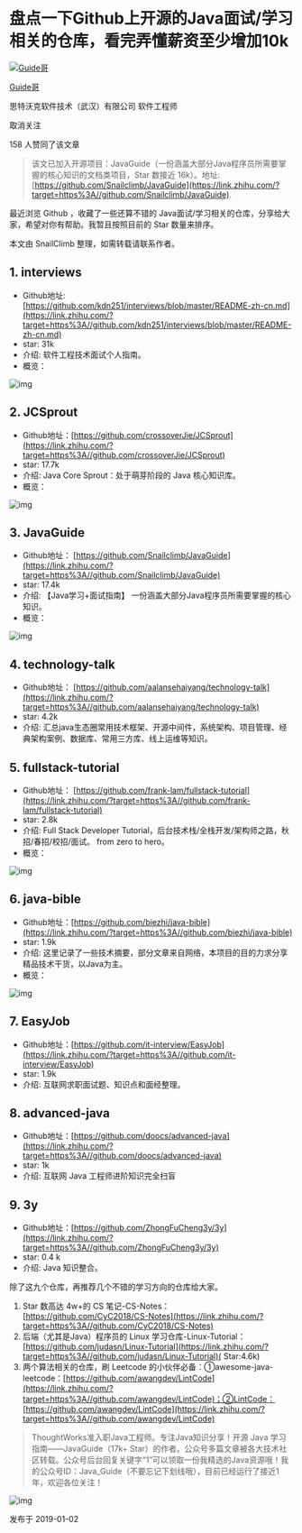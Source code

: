 # 盘点一下Github上开源的Java面试/学习相关的仓库，看完弄懂薪资至少增加10k

[![Guide哥](https://pic1.zhimg.com/v2-412c365dddfc84e85a8b2c9407b11330_xs.jpg)](https://www.zhihu.com/people/javaguide)

[Guide哥](https://www.zhihu.com/people/javaguide)[](https://www.zhihu.com/question/48510028)

思特沃克软件技术（武汉）有限公司 软件工程师

取消关注

158 人赞同了该文章

> 该文已加入开源项目：JavaGuide（一份涵盖大部分Java程序员所需要掌握的核心知识的文档类项目，Star 数接近 16k）。地址:[https://github.com/Snailclimb/JavaGuide](https://link.zhihu.com/?target=https%3A//github.com/Snailclimb/JavaGuide).

最近浏览 Github ，收藏了一些还算不错的 Java面试/学习相关的仓库，分享给大家，希望对你有帮助。我暂且按照目前的 Star 数量来排序。

本文由 SnailClimb 整理，如需转载请联系作者。

## 1. interviews

- Github地址: [https://github.com/kdn251/interviews/blob/master/README-zh-cn.md](https://link.zhihu.com/?target=https%3A//github.com/kdn251/interviews/blob/master/README-zh-cn.md)
- star: 31k
- 介绍: 软件工程技术面试个人指南。
- 概览：



![img](https://pic1.zhimg.com/80/v2-8d75e586c9352f3f7da5f08fc8591d9c_720w.jpg)



## 2. JCSprout

- Github地址：[https://github.com/crossoverJie/JCSprout](https://link.zhihu.com/?target=https%3A//github.com/crossoverJie/JCSprout)
- star: 17.7k
- 介绍: Java Core Sprout：处于萌芽阶段的 Java 核心知识库。
- 概览：



![img](https://pic3.zhimg.com/80/v2-3b268c204f9354f3aed0255049e79222_720w.png)



## 3. JavaGuide

- Github地址： [https://github.com/Snailclimb/JavaGuide](https://link.zhihu.com/?target=https%3A//github.com/Snailclimb/JavaGuide)
- star: 17.4k
- 介绍: 【Java学习+面试指南】 一份涵盖大部分Java程序员所需要掌握的核心知识。
- 概览：



![img](https://pic1.zhimg.com/80/v2-3573d669f8746769490176aaf42dfc94_720w.jpg)



## 4. technology-talk

- Github地址： [https://github.com/aalansehaiyang/technology-talk](https://link.zhihu.com/?target=https%3A//github.com/aalansehaiyang/technology-talk)
- star: 4.2k
- 介绍: 汇总java生态圈常用技术框架、开源中间件，系统架构、项目管理、经典架构案例、数据库、常用三方库、线上运维等知识。

## 5. fullstack-tutorial

- Github地址： [https://github.com/frank-lam/fullstack-tutorial](https://link.zhihu.com/?target=https%3A//github.com/frank-lam/fullstack-tutorial)
- star: 2.8k
- 介绍: Full Stack Developer Tutorial，后台技术栈/全栈开发/架构师之路，秋招/春招/校招/面试。 from zero to hero。
- 概览：



![img](https://pic3.zhimg.com/80/v2-8717774674dcc6c5f4e434f2291db8ce_720w.png)



## 6. java-bible

- Github地址：[https://github.com/biezhi/java-bible](https://link.zhihu.com/?target=https%3A//github.com/biezhi/java-bible)
- star: 1.9k
- 介绍: 这里记录了一些技术摘要，部分文章来自网络，本项目的目的力求分享精品技术干货，以Java为主。
- 概览：



![img](https://pic3.zhimg.com/80/v2-776297f6f523dad3cf94acbaa949c56e_720w.jpg)



## 7. EasyJob

- Github地址：[https://github.com/it-interview/EasyJob](https://link.zhihu.com/?target=https%3A//github.com/it-interview/EasyJob)
- star: 1.9k
- 介绍: 互联网求职面试题、知识点和面经整理。

## 8. advanced-java

- Github地址：[https://github.com/doocs/advanced-java](https://link.zhihu.com/?target=https%3A//github.com/doocs/advanced-java)
- star: 1k
- 介绍: 互联网 Java 工程师进阶知识完全扫盲

## 9. 3y

- Github地址：[https://github.com/ZhongFuCheng3y/3y](https://link.zhihu.com/?target=https%3A//github.com/ZhongFuCheng3y/3y)
- star: 0.4 k
- 介绍: Java 知识整合。

除了这九个仓库，再推荐几个不错的学习方向的仓库给大家。

1. Star 数高达 4w+的 CS 笔记-CS-Notes：[https://github.com/CyC2018/CS-Notes](https://link.zhihu.com/?target=https%3A//github.com/CyC2018/CS-Notes)
2. 后端（尤其是Java）程序员的 Linux 学习仓库-Linux-Tutorial：[https://github.com/judasn/Linux-Tutorial](https://link.zhihu.com/?target=https%3A//github.com/judasn/Linux-Tutorial)( Star:4.6k)
3. 两个算法相关的仓库，刷 Leetcode 的小伙伴必备：①awesome-java-leetcode：[https://github.com/awangdev/LintCode](https://link.zhihu.com/?target=https%3A//github.com/awangdev/LintCode)；②LintCode：[https://github.com/awangdev/LintCode](https://link.zhihu.com/?target=https%3A//github.com/awangdev/LintCode)

> ThoughtWorks准入职Java工程师。专注Java知识分享！开源 Java 学习指南——JavaGuide（17k+ Star）的作者。公众号多篇文章被各大技术社区转载。公众号后台回复关键字“1”可以领取一份我精选的Java资源哦！我的公众号ID：Java_Guide（不要忘记下划线哦），目前已经运行了接近1年，欢迎各位关注！

![img](https://pic1.zhimg.com/80/v2-ca54f5ef3f9ea4178b7ff38b3c7e21dc_720w.jpg)



发布于 2019-01-02